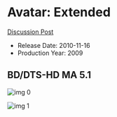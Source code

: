 # Avatar: Extended

[Discussion Post](https://www.avsforum.com/threads/bass-eq-for-filtered-movies.2995212/post-56894532)

* Release Date: 2010-11-16
* Production Year: 2009

## BD/DTS-HD MA 5.1

![img 0](https://i.imgur.com/js1CEYb.jpg)

![img 1](https://i.imgur.com/J1NF2hd.png)

